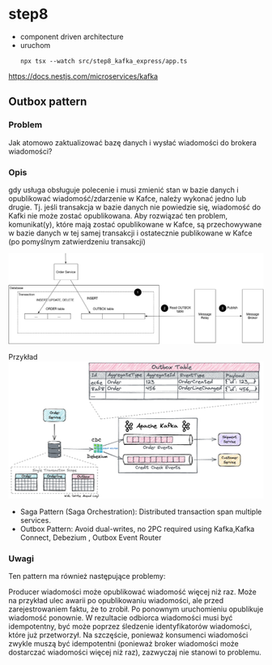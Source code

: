 # step8
- component driven architecture
- uruchom
    ```shell
    npx tsx --watch src/step8_kafka_express/app.ts
    ```

https://docs.nestjs.com/microservices/kafka

## Outbox pattern
### Problem
Jak atomowo zaktualizować bazę danych i wysłać wiadomości do brokera wiadomości?


### Opis
gdy usługa obsługuje polecenie i musi zmienić stan w bazie danych i opublikować wiadomość/zdarzenie w Kafce, należy wykonać jedno lub drugie. Tj. jeśli transakcja w bazie danych nie powiedzie się, wiadomość do Kafki nie może zostać opublikowana. Aby rozwiązać ten problem, komunikat(y), które mają zostać opublikowane w Kafce, są przechowywane w bazie danych w tej samej transakcji i ostatecznie publikowane w Kafce (po pomyślnym zatwierdzeniu transakcji)

![hero](../../docs/pics/ReliablePublicationOutbox.png)

Przykład
![hero](../../docs/pics/outbox_pattern.png)

- Saga Pattern (Saga Orchestration): Distributed transaction span multiple services.
- Outbox Pattern: Avoid dual-writes, no 2PC required using Kafka,Kafka Connect, Debezium , Outbox Event Router


### Uwagi
Ten pattern ma również następujące problemy:

Producer wiadomości może opublikować wiadomość więcej niż raz. Może na przykład ulec awarii po opublikowaniu wiadomości, ale przed zarejestrowaniem faktu, że to zrobił. 
Po ponownym uruchomieniu opublikuje wiadomość ponownie. W rezultacie odbiorca wiadomości musi być idempotentny, być może poprzez śledzenie identyfikatorów wiadomości, które już przetworzył. 
Na szczęście, ponieważ konsumenci wiadomości zwykle muszą być idempotentni (ponieważ broker wiadomości może dostarczać wiadomości więcej niż raz), zazwyczaj nie stanowi to problemu.
